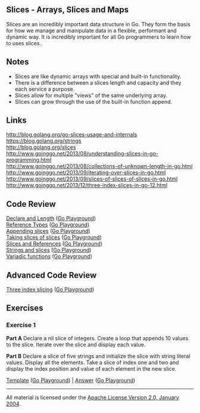 ## Slices - Arrays, Slices and Maps

Slices are an incredibly important data structure in Go. They form the basis for how we manage and manipulate data in a flexible, performant and dynamic way. It is incredibly important for all Go programmers to learn how to uses slices.

## Notes

* Slices are like dynamic arrays with special and built-in functionality.
* There is a difference between a slices length and capacity and they each service a purpose.
* Slices allow for multiple "views" of the same underlying array.
* Slices can grow through the use of the built-in function append.

## Links

http://blog.golang.org/go-slices-usage-and-internals  
https://blog.golang.org/strings  
http://blog.golang.org/slices  
http://www.goinggo.net/2013/08/understanding-slices-in-go-programming.html  
http://www.goinggo.net/2013/08/collections-of-unknown-length-in-go.html  
http://www.goinggo.net/2013/09/iterating-over-slices-in-go.html  
http://www.goinggo.net/2013/09/slices-of-slices-of-slices-in-go.html  
http://www.goinggo.net/2013/12/three-index-slices-in-go-12.html

## Code Review

[Declare and Length](example1/example1.go) ([Go Playground](http://play.golang.org/p/lDKravTEqF))  
[Reference Types](example2/example2.go) ([Go Playground](http://play.golang.org/p/gVWb35XjwM))  
[Appending slices](example4/example4.go) ([Go Playground](http://play.golang.org/p/x4hGDV1phU))  
[Taking slices of slices](example3/example3.go) ([Go Playground](https://play.golang.org/p/Okc2EZG5_M))  
[Slices and References](example5/example5.go) ([Go Playground](http://play.golang.org/p/XGrtsrxmNb))  
[Strings and slices](example6/example6.go) ([Go Playground](http://play.golang.org/p/wFO4ZxMwIr))  
[Variadic functions](example7/example7.go) ([Go Playground](http://play.golang.org/p/aTGRT1rhoO))

## Advanced Code Review

[Three index slicing](advanced/example1/example1.go) ([Go Playground](http://play.golang.org/p/QZQIdaTgtG))

## Exercises

### Exercise 1

**Part A** Declare a nil slice of integers. Create a loop that appends 10 values to the slice. Iterate over the slice and display each value.

**Part B** Declare a slice of five strings and initialize the slice with string literal values. Display all the elements. Take a slice of index one and two and display the index position and value of each element in the new slice.

[Template](exercises/template1/template1.go) ([Go Playground](http://play.golang.org/p/sE06PRtw7h)) | 
[Answer](exercises/exercise1/exercise1.go) ([Go Playground](http://play.golang.org/p/3WKISOXA-L))
___
All material is licensed under the [Apache License Version 2.0, January 2004](http://www.apache.org/licenses/LICENSE-2.0).
